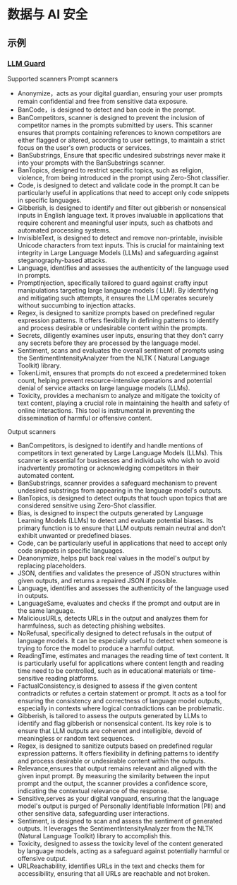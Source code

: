 # 数据与 AI 安全

## 示例

### [LLM Guard](https://llm-guard.com/)

Supported scanners
Prompt scanners

- Anonymize，acts as your digital guardian, ensuring your user prompts remain confidential and free from sensitive data
  exposure.
- BanCode，is designed to detect and ban code in the prompt.
- BanCompetitors, scanner is designed to prevent the inclusion of competitor names in the prompts submitted by users.
  This scanner ensures that prompts containing references to known competitors are either flagged or altered, according
  to user settings, to maintain a strict focus on the user's own products or services.
- BanSubstrings, Ensure that specific undesired substrings never make it into your prompts with the BanSubstrings
  scanner.
- BanTopics, designed to restrict specific topics, such as religion, violence, from being introduced in the prompt using
  Zero-Shot classifier.
- Code, is designed to detect and validate code in the prompt.It can be particularly useful in applications that need to
  accept only code snippets in specific languages.
- Gibberish, is designed to identify and filter out gibberish or nonsensical inputs in English language text. It proves
  invaluable in applications that require coherent and meaningful user inputs, such as chatbots and automated processing
  systems.
- InvisibleText, is designed to detect and remove non-printable, invisible Unicode characters from text inputs. This is
  crucial for maintaining text integrity in Large Language Models (LLMs) and safeguarding against steganography-based
  attacks.
- Language, identifies and assesses the authenticity of the language used in prompts.
- PromptInjection, specifically tailored to guard against crafty input manipulations targeting large language models (
  LLM). By identifying and mitigating such attempts, it ensures the LLM operates securely without succumbing to
  injection attacks.
- Regex, is designed to sanitize prompts based on predefined regular expression patterns. It offers flexibility in
  defining patterns to identify and process desirable or undesirable content within the prompts.
- Secrets, diligently examines user inputs, ensuring that they don't carry any secrets before they are processed by the
  language model.
- Sentiment, scans and evaluates the overall sentiment of prompts using the SentimentIntensityAnalyzer from the NLTK (
  Natural Language Toolkit) library.
- TokenLimit, ensures that prompts do not exceed a predetermined token count, helping prevent resource-intensive
  operations and potential denial of service attacks on large language models (LLMs).
- Toxicity, provides a mechanism to analyze and mitigate the toxicity of text content, playing a crucial role in
  maintaining the health and safety of online interactions. This tool is instrumental in preventing the dissemination of
  harmful or offensive content.

Output scanners

- BanCompetitors, is designed to identify and handle mentions of competitors in text generated by Large Language
  Models (LLMs). This scanner is essential for businesses and individuals who wish to avoid inadvertently promoting or
  acknowledging competitors in their automated content.
- BanSubstrings, scanner provides a safeguard mechanism to prevent undesired substrings from appearing in the language
  model's outputs.
- BanTopics, is designed to detect outputs that touch upon topics that are considered sensitive using Zero-Shot
  classifier.
- Bias, is designed to inspect the outputs generated by Language Learning Models (LLMs) to detect and evaluate potential
  biases. Its primary function is to ensure that LLM outputs remain neutral and don't exhibit unwanted or predefined
  biases.
- Code, can be particularly useful in applications that need to accept only code snippets in specific languages.
- Deanonymize, helps put back real values in the model's output by replacing placeholders.
- JSON, dentifies and validates the presence of JSON structures within given outputs, and returns a repaired JSON if
  possible.
- Language, identifies and assesses the authenticity of the language used in outputs.
- LanguageSame, evaluates and checks if the prompt and output are in the same language.
- MaliciousURLs, detects URLs in the output and analyzes them for harmfulness, such as detecting phishing websites.
- NoRefusal, specifically designed to detect refusals in the output of language models. It can be especially useful to
  detect when someone is trying to force the model to produce a harmful output.
- ReadingTime, estimates and manages the reading time of text content. It is particularly useful for applications where
  content length and reading time need to be controlled, such as in educational materials or time-sensitive reading
  platforms.
- FactualConsistency,is designed to assess if the given content contradicts or refutes a certain statement or prompt. It
  acts as a tool for ensuring the consistency and correctness of language model outputs, especially in contexts where
  logical contradictions can be problematic.
- Gibberish, is tailored to assess the outputs generated by LLMs to identify and flag gibberish or nonsensical content.
  Its key role is to ensure that LLM outputs are coherent and intelligible, devoid of meaningless or random text
  sequences.
- Regex, is designed to sanitize outputs based on predefined regular expression patterns. It offers flexibility in
  defining patterns to identify and process desirable or undesirable content within the outputs.
- Relevance,ensures that output remains relevant and aligned with the given input prompt. By measuring the similarity
  between the input prompt and the output, the scanner provides a confidence score, indicating the contextual relevance
  of the response.
- Sensitive,serves as your digital vanguard, ensuring that the language model's output is purged of Personally
  Identifiable Information (PII) and other sensitive data, safeguarding user interactions.
- Sentiment, is designed to scan and assess the sentiment of generated outputs. It leverages the
  SentimentIntensityAnalyzer from the NLTK (Natural Language Toolkit) library to accomplish this.
- Toxicity, designed to assess the toxicity level of the content generated by language models, acting as a safeguard
  against potentially harmful or offensive output.
- URLReachability, identifies URLs in the text and checks them for accessibility, ensuring that all URLs are reachable
  and not broken.
